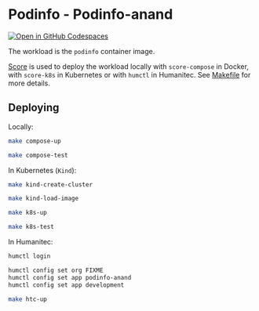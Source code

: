 # Podinfo - Podinfo-anand

[![Open in GitHub Codespaces](https://github.com/codespaces/badge.svg)](https://codespaces.new/htc-kubecon-na-2024/podinfo-anand)

The workload is the `podinfo` container image.

[Score](https://score.dev/) is used to deploy the workload locally with `score-compose` in Docker, with `score-k8s` in Kubernetes or with `humctl` in Humanitec. See [Makefile](Makefile) for more details.

## Deploying

Locally:
```bash
make compose-up

make compose-test
```

In Kubernetes (`Kind`):
```bash
make kind-create-cluster

make kind-load-image

make k8s-up

make k8s-test
```

In Humanitec:
```bash
humctl login

humctl config set org FIXME
humctl config set app podinfo-anand
humctl config set app development

make htc-up
```
